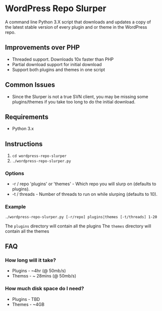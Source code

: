 WordPress Repo Slurper
========================

A command line Python 3.X script that downloads and updates a copy of the latest stable
version of every plugin and or theme in the WordPress repo.

Improvements over PHP
---------------------

* Threaded support. Downloads 10x faster than PHP
* Partial download support for initial download
* Support both plugins and themes in one script

Common Issues
-------------

* Since the Slurper is not a true SVN client, you may be missing some plugins/themes if you take too long to do the initial 
download.

Requirements
------------

* Python 3.x

Instructions
------------

1. `cd wordpress-repo-slurper`
2. `./wordpress-repo-slurper.py`

### Options ###

* -r / repo 'plugins' or 'themes' - Which repo you will slurp on (defaults to plugins).
* -t / threads - Number of threads to run on while slurping (defaults to 10).

### Example ###

`./wordpress-repo-slurper.py [-r/repo] plugins|themes [-t/threads] 1-20`

The `plugins` directory will contain all the plugins
The `themes` directory will contain all the themes

FAQ
----

### How long will it take? ###

* Plugins - ~4hr (@ 50mb/s)
* Themss - ~ 28mins (@ 50mb/s)

### How much disk space do I need? ###

* Plugins - TBD
* Themes - ~4GB
